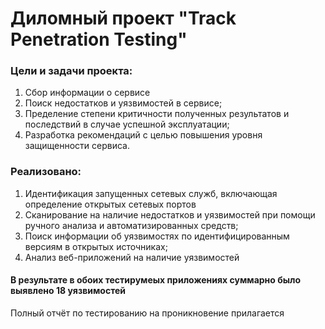 # Диломный проект "Track Penetration Testing"

### Цели и задачи проекта:
 
1. Сбор информации о сервисе
2. Поиск недостатков и уязвимостей в сервисе;
3. Пределение степени критичности полученных результатов и 
последствий в случае успешной эксплуатации;
4. Разработка рекомендаций с целью повышения уровня защищенности 
сервиса.

### Реализовано:

1. Идентификация запущенных сетевых служб, включающая определение 
открытых сетевых портов
2. Сканирование на наличие недостатков и уязвимостей при помощи 
ручного анализа и автоматизированных средств;
3. Поиск информации об уязвимостях по идентифицированным версиям в 
открытых источниках;
4. Анализ веб-приложений на наличие уязвимостей

#### В результате в обоих тестирумеых приложениях суммарно было выявлено 18 уязвимостей

Полный отчёт по тестированию на проникновение прилагается 


